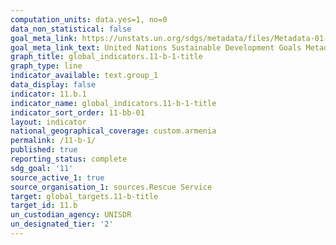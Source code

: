 ```yaml
---
computation_units: data.yes=1, no=0
data_non_statistical: false
goal_meta_link: https://unstats.un.org/sdgs/metadata/files/Metadata-01-05-03.pdf
goal_meta_link_text: United Nations Sustainable Development Goals Metadata (pdf 2066kB)
graph_title: global_indicators.11-b-1-title
graph_type: line
indicator_available: text.group_1
data_display: false
indicator: 11.b.1
indicator_name: global_indicators.11-b-1-title
indicator_sort_order: 11-bb-01
layout: indicator
national_geographical_coverage: custom.armenia
permalink: /11-b-1/
published: true
reporting_status: complete
sdg_goal: '11'
source_active_1: true
source_organisation_1: sources.Rescue Service
target: global_targets.11-b-title
target_id: 11.b
un_custodian_agency: UNISDR
un_designated_tier: '2'
---
```

